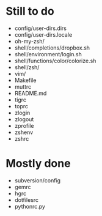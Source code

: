 Still to do
===========
- config/user-dirs.dirs
- config/user-dirs.locale
- oh-my-zsh/
- shell/completions/dropbox.sh
- shell/environment/login.sh
- shell/functions/color/colorize.sh
- shell/zsh/
- vim/
- Makefile
- muttrc
- README.md
- tigrc
- toprc
- zlogin
- zlogout
- zprofile
- zshenv
- zshrc

Mostly done
===========
- subversion/config
- gemrc
- hgrc
- dotfilesrc
- pythonrc.py
